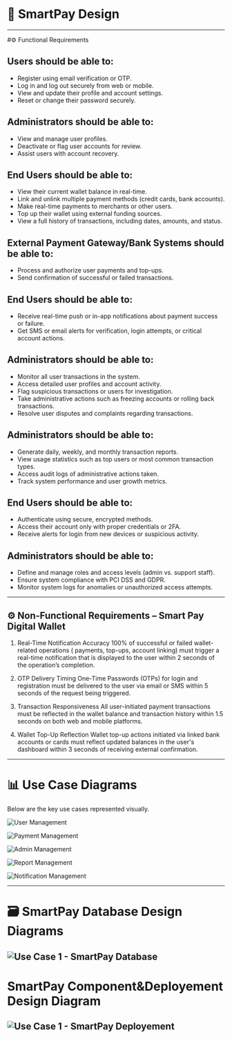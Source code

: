 # 📱 SmartPay Design

---
#⚙️ Functional Requirements

## Users should be able to:
- Register using email verification or OTP.
- Log in and log out securely from web or mobile.
- View and update their profile and account settings.
- Reset or change their password securely.

## Administrators should be able to:
- View and manage user profiles.
- Deactivate or flag user accounts for review.
- Assist users with account recovery.


## End Users should be able to:
- View their current wallet balance in real-time.
- Link and unlink multiple payment methods (credit cards, bank accounts).
- Make real-time payments to merchants or other users.
- Top up their wallet using external funding sources.
- View a full history of transactions, including dates, amounts, and status.

## External Payment Gateway/Bank Systems should be able to:
- Process and authorize user payments and top-ups.
- Send confirmation of successful or failed transactions.


## End Users should be able to:
- Receive real-time push or in-app notifications about payment success or failure.
- Get SMS or email alerts for verification, login attempts, or critical account actions.


## Administrators should be able to:
- Monitor all user transactions in the system.
- Access detailed user profiles and account activity.
- Flag suspicious transactions or users for investigation.
- Take administrative actions such as freezing accounts or rolling back transactions.
- Resolve user disputes and complaints regarding transactions.


## Administrators should be able to:
- Generate daily, weekly, and monthly transaction reports.
- View usage statistics such as top users or most common transaction types.
- Access audit logs of administrative actions taken.
- Track system performance and user growth metrics.


## End Users should be able to:
- Authenticate using secure, encrypted methods.
- Access their account only with proper credentials or 2FA.
- Receive alerts for login from new devices or suspicious activity.

## Administrators should be able to:
- Define and manage roles and access levels (admin vs. support staff).
- Ensure system compliance with PCI DSS and GDPR.
- Monitor system logs for anomalies or unauthorized access attempts.

---

## ⚙️ Non-Functional Requirements – Smart Pay Digital Wallet
1. Real-Time Notification Accuracy
100% of successful or failed wallet-related operations ( payments, top-ups, account linking) must trigger a real-time notification that is displayed to the user within 2 seconds of the operation’s completion.

2. OTP Delivery Timing
One-Time Passwords (OTPs) for login and registration must be delivered to the user via email or SMS within 5 seconds of the request being triggered.

3. Transaction Responsiveness
All user-initiated payment transactions must be reflected in the wallet balance and transaction history within 1.5 seconds on both web and mobile platforms.

4. Wallet Top-Up Reflection
Wallet top-up actions initiated via linked bank accounts or cards must reflect updated balances in the user's dashboard within 3 seconds of receiving external confirmation.


---
# 📊 Use Case Diagrams

Below are the key use cases represented visually.

![User Management](UseCases/UserManagement.png)

![Payment Management](UseCases/PaymentManagement.png)


![Admin Management](UseCases/AdminManagement.png)
 
![Report Management](UseCases/ReportManagement.png)

![Notification Management](UseCases/NotificationManagement.png)

---
# 🗃️ SmartPay Database Design Diagrams
![Use Case 1 - SmartPay Database](Database/database.png)
---

# SmartPay Component&Deployement Design Diagram
![Use Case 1 - SmartPay Deployement](Deployement/deployment.png)
---
